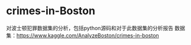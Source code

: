 # crimes-in-Boston
对波士顿犯罪数据集的分析，包括python源码和对于此数据集的分析报告
数据集：https://www.kaggle.com/AnalyzeBoston/crimes-in-boston
